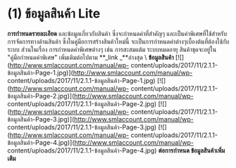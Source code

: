 # (1)    ข้อมูลสินค้า Lite

**การกำหนดรายละเอียด** และข้อมูลเกี่ยวกับสินค้า ซึ่งจะกำหนดค่าที่สำคัญๆ
และเป็นค่าพิเศษที่ใช้สำหรับการจัดการทางด้านสินค้า
ซึ่งในคู่มือการสร้างสินค้าใหม่นี้
จะเป็นการกำหนดค่าต่างๆเบื้องต้นที่ต้องใช้กับระบบ ส่วนในเรื่อง
การกำหนดค่าพิเศษต่างๆ เช่น การสะสมแต้ม ระบบหมดอายุ สินค้าชุดจะอยู่ใน
"คู่มือกำหนดค่าพิเศษ" เพิ่มเติมต่อไปตาม **_link _**ล่างสุด \ **ข้อมูลสินค้า**
[![](http://www.smlaccount.com/manual/wp-
content/uploads/2017/11/2.1.1-ข้อมูลสินค้า-Page-1.jpg)](http://www.smlaccount.com/manual/wp-
content/uploads/2017/11/2.1.1-ข้อมูลสินค้า-Page-1.jpg)
[![](http://www.smlaccount.com/manual/wp-
content/uploads/2017/11/2.1.1-ข้อมูลสินค้า-Page-2.jpg)](http://www.smlaccount.com/manual/wp-
content/uploads/2017/11/2.1.1-ข้อมูลสินค้า-Page-2.jpg)
[![](http://www.smlaccount.com/manual/wp-
content/uploads/2017/11/2.1.1-ข้อมูลสินค้า-Page-3.jpg)](http://www.smlaccount.com/manual/wp-
content/uploads/2017/11/2.1.1-ข้อมูลสินค้า-Page-3.jpg)
[![](http://www.smlaccount.com/manual/wp-
content/uploads/2017/11/2.1.1-ข้อมูลสินค้า-Page-4.jpg)](http://www.smlaccount.com/manual/wp-
content/uploads/2017/11/2.1.1-ข้อมูลสินค้า-Page-4.jpg)   **ต่อการกำหนด
ข้อมูลสินค้าเพิ่มเติม**  


